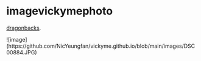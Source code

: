 # imagevickymephoto
<p><a href="DSC00884.pdf">dragonbacks</a>.</p>
![image](https://github.com/NicYeungfan/vickyme.github.io/blob/main/images/DSC00884.JPG)
